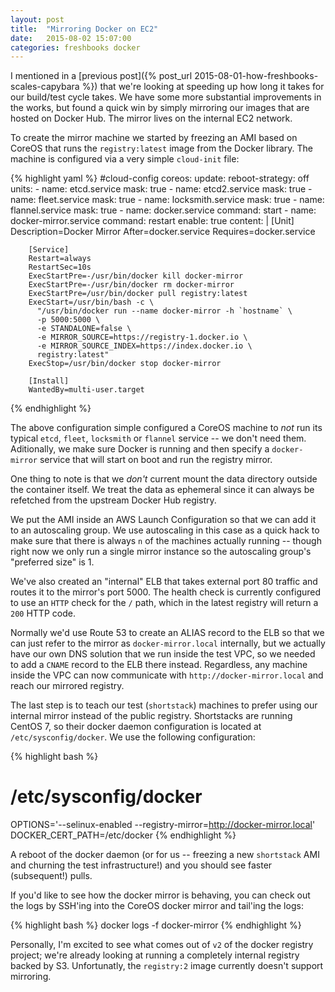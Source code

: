 ```yaml
---
layout: post
title:  "Mirroring Docker on EC2"
date:   2015-08-02 15:07:00
categories: freshbooks docker
---
```


I mentioned in a [previous post]({% post_url 2015-08-01-how-freshbooks-scales-capybara %}) that we're looking at speeding up how long it takes for our build/test cycle takes. We have some more substantial improvements in the works, but found a quick win by simply mirroring our images that are hosted on Docker Hub. The mirror lives on the internal EC2 network.

To create the mirror machine we started by freezing an AMI based on CoreOS that runs the `registry:latest` image from the Docker library. The machine is configured via a very simple `cloud-init` file:

{% highlight yaml %}
#cloud-config
coreos:
  update:
    reboot-strategy: off
  units:
    - name: etcd.service
      mask: true
    - name: etcd2.service
      mask: true
    - name: fleet.service
      mask: true
    - name: locksmith.service
      mask: true
    - name: flannel.service
      mask: true
    - name: docker.service
      command: start
    - name: docker-mirror.service
      command: restart
      enable: true
      content: |
        [Unit]
        Description=Docker Mirror
        After=docker.service
        Requires=docker.service

        [Service]
        Restart=always
        RestartSec=10s
        ExecStartPre=-/usr/bin/docker kill docker-mirror
        ExecStartPre=-/usr/bin/docker rm docker-mirror
        ExecStartPre=/usr/bin/docker pull registry:latest
        ExecStart=/usr/bin/bash -c \
          "/usr/bin/docker run --name docker-mirror -h `hostname` \
          -p 5000:5000 \
          -e STANDALONE=false \
          -e MIRROR_SOURCE=https://registry-1.docker.io \
          -e MIRROR_SOURCE_INDEX=https://index.docker.io \
          registry:latest"
        ExecStop=/usr/bin/docker stop docker-mirror

        [Install]
        WantedBy=multi-user.target
{% endhighlight %}

The above configuration simple configured a CoreOS machine to _not_ run its typical `etcd`, `fleet`, `locksmith` or `flannel` service -- we don't need them. Aditionally, we make sure Docker is running and then specify a `docker-mirror` service that will start on boot and run the registry mirror.

One thing to note is that we _don't_ current mount the data directory outside the container itself. We treat the data as ephemeral since it can always be refetched from the upstream Docker Hub registry.

We put the AMI inside an AWS Launch Configuration so that we can add it to an autoscaling group. We use autoscaling in this case as a quick hack to make sure that there is always `n` of the machines actually running -- though right now we only run a single mirror instance so the autoscaling group's "preferred size" is 1.

We've also created an "internal" ELB that takes external port 80 traffic and routes it to the mirror's port 5000. The health check is currently configured to use an `HTTP` check for the `/` path, which in the latest registry will return a `200` HTTP code.

Normally we'd use Route 53 to create an ALIAS record to the ELB so that we can just refer to the mirror as `docker-mirror.local` internally, but we actually have our own DNS solution that we run inside the test VPC, so we needed to add a `CNAME` record to the ELB there instead. Regardless, any machine inside the VPC can now communicate with `http://docker-mirror.local` and reach our mirrored registry.

The last step is to teach our test (`shortstack`) machines to prefer using our internal mirror instead of the public registry. Shortstacks are running CentOS 7, so their docker daemon configuration is located at `/etc/sysconfig/docker`. We use the following configuration:

{% highlight bash %}
# /etc/sysconfig/docker

OPTIONS='--selinux-enabled --registry-mirror=http://docker-mirror.local'
DOCKER_CERT_PATH=/etc/docker
{% endhighlight %}

A reboot of the docker daemon (or for us -- freezing a new `shortstack` AMI and churning the test infrastructure!) and you should see faster (subsequent!) pulls.

If you'd like to see how the docker mirror is behaving, you can check out the logs by SSH'ing into the CoreOS docker mirror and tail'ing the logs:

{% highlight bash %}
docker logs -f docker-mirror
{% endhighlight %}

Personally, I'm excited to see what comes out of `v2` of the docker registry project; we're already looking at running a completely internal registry backed by S3. Unfortunatly, the `registry:2` image currently doesn't support mirroring.
